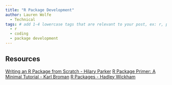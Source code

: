 ```yaml
---
title: "R Package Development"
author: Lauren Wolfe
  - Technical
tags: # add 1-4 lowercase tags that are relevant to your post, ex: r, python, genomics, workflows
  - r
  - coding
  - package development
---
```




## Resources

[Writing an R Package from Scratch - Hilary Parker](https://hilaryparker.com/2014/04/29/writing-an-r-package-from-scratch/)
[R Package Primer: A Minimal Tutorial - Karl Broman](https://kbroman.org/pkg_primer/)
[R Packages - Hadley Wickham](http://r-pkgs.had.co.nz/)
